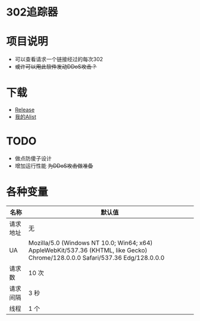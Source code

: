 # 302追踪器

# 项目说明
- 可以查看请求一个链接经过的每次302
- ~~或许可以用此软件发动DDoS攻击？~~

# 下载
 - [Release](https://github.com/ZeroWolf233/302Tracer/releases)
- [我的Alist](http://zerowolf.top:5244/阿里云/code/302Tracer)

# TODO
- 做点防傻子设计
- 增加运行性能  ~~为DDoS攻击做准备~~

# 各种变量
| 名称   | 默认值                                                                                                                           |
|------|-------------------------------------------------------------------------------------------------------------------------------|
| 请求地址 | 无                                                                                                                             |
| UA   | Mozilla/5.0 (Windows NT 10.0; Win64; x64) AppleWebKit/537.36 (KHTML, like Gecko) Chrome/128.0.0.0 Safari/537.36 Edg/128.0.0.0 |
| 请求数  | 10 次                                                                                                                          |
| 请求间隔 | 3 秒                                                                                                                           |
| 线程   | 1 个                                                                                                                           |
